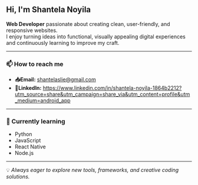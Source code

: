 ## Hi, I'm Shantela Noyila

**Web Developer** passionate about creating clean, user-friendly, and responsive websites.  
I enjoy turning ideas into functional, visually appealing digital experiences and continuously learning to improve my craft.  

---

### 📫 How to reach me  
- **📥Email:** [shantelaslie@gmail.com](mailto:shantelaslie@gmail.com)  
- **🔗LinkedIn:** https://www.linkedin.com/in/shantela-noyila-1864b2212?utm_source=share&utm_campaign=share_via&utm_content=profile&utm_medium=android_app

---

### 🌱 Currently learning  
- Python  
- JavaScript  
- React Native  
- Node.js  

---

💡 *Always eager to explore new tools, frameworks, and creative coding solutions.*  

